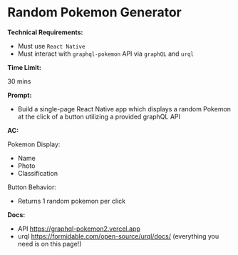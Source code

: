 # **Random Pokemon Generator**

**Technical Requirements:**
- Must use `React Native`
- Must interact with `graphql-pokemon` API via `graphQL` and `urql`

**Time Limit:**

30 mins

**Prompt:**
- Build a single-page React Native app which displays a random Pokemon at the click of a button utilizing a provided graphQL API

**AC:**

Pokemon Display:
- Name
- Photo
- Classification

Button Behavior:
- Returns 1 random pokemon per click

**Docs:**
- API https://graphql-pokemon2.vercel.app
- urql https://formidable.com/open-source/urql/docs/ (everything you need is on this page!)
